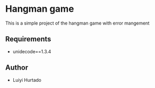 # Hangman game

This is a simple project of the hangman game with error mangement

## Requirements

* unidecode==1.3.4

## Author

* Luiyi Hurtado
